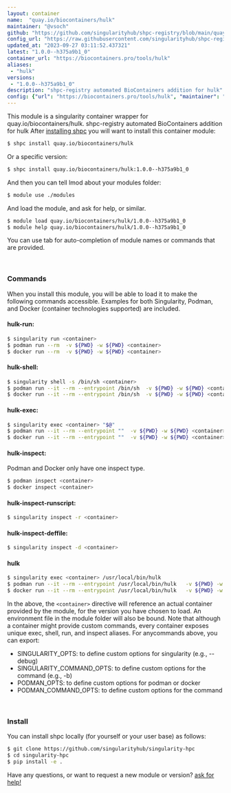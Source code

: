 ```yaml
---
layout: container
name:  "quay.io/biocontainers/hulk"
maintainer: "@vsoch"
github: "https://github.com/singularityhub/shpc-registry/blob/main/quay.io/biocontainers/hulk/container.yaml"
config_url: "https://raw.githubusercontent.com/singularityhub/shpc-registry/main/quay.io/biocontainers/hulk/container.yaml"
updated_at: "2023-09-27 03:11:52.437321"
latest: "1.0.0--h375a9b1_0"
container_url: "https://biocontainers.pro/tools/hulk"
aliases:
 - "hulk"
versions:
 - "1.0.0--h375a9b1_0"
description: "shpc-registry automated BioContainers addition for hulk"
config: {"url": "https://biocontainers.pro/tools/hulk", "maintainer": "@vsoch", "description": "shpc-registry automated BioContainers addition for hulk", "latest": {"1.0.0--h375a9b1_0": "sha256:fd1bdff3d3665950265028498e27ea8f2966dcfb1463031bac89623075cd0589"}, "tags": {"1.0.0--h375a9b1_0": "sha256:fd1bdff3d3665950265028498e27ea8f2966dcfb1463031bac89623075cd0589"}, "docker": "quay.io/biocontainers/hulk", "aliases": {"hulk": "/usr/local/bin/hulk"}}
---
```


This module is a singularity container wrapper for quay.io/biocontainers/hulk.
shpc-registry automated BioContainers addition for hulk
After [installing shpc](#install) you will want to install this container module:


```bash
$ shpc install quay.io/biocontainers/hulk
```

Or a specific version:

```bash
$ shpc install quay.io/biocontainers/hulk:1.0.0--h375a9b1_0
```

And then you can tell lmod about your modules folder:

```bash
$ module use ./modules
```

And load the module, and ask for help, or similar.

```bash
$ module load quay.io/biocontainers/hulk/1.0.0--h375a9b1_0
$ module help quay.io/biocontainers/hulk/1.0.0--h375a9b1_0
```

You can use tab for auto-completion of module names or commands that are provided.

<br>

### Commands

When you install this module, you will be able to load it to make the following commands accessible.
Examples for both Singularity, Podman, and Docker (container technologies supported) are included.

#### hulk-run:

```bash
$ singularity run <container>
$ podman run --rm  -v ${PWD} -w ${PWD} <container>
$ docker run --rm  -v ${PWD} -w ${PWD} <container>
```

#### hulk-shell:

```bash
$ singularity shell -s /bin/sh <container>
$ podman run --it --rm --entrypoint /bin/sh  -v ${PWD} -w ${PWD} <container>
$ docker run --it --rm --entrypoint /bin/sh  -v ${PWD} -w ${PWD} <container>
```

#### hulk-exec:

```bash
$ singularity exec <container> "$@"
$ podman run --it --rm --entrypoint ""  -v ${PWD} -w ${PWD} <container> "$@"
$ docker run --it --rm --entrypoint ""  -v ${PWD} -w ${PWD} <container> "$@"
```

#### hulk-inspect:

Podman and Docker only have one inspect type.

```bash
$ podman inspect <container>
$ docker inspect <container>
```

#### hulk-inspect-runscript:

```bash
$ singularity inspect -r <container>
```

#### hulk-inspect-deffile:

```bash
$ singularity inspect -d <container>
```


#### hulk

```bash
$ singularity exec <container> /usr/local/bin/hulk
$ podman run --it --rm --entrypoint /usr/local/bin/hulk   -v ${PWD} -w ${PWD} <container> -c " $@"
$ docker run --it --rm --entrypoint /usr/local/bin/hulk   -v ${PWD} -w ${PWD} <container> -c " $@"
```



In the above, the `<container>` directive will reference an actual container provided
by the module, for the version you have chosen to load. An environment file in the
module folder will also be bound. Note that although a container
might provide custom commands, every container exposes unique exec, shell, run, and
inspect aliases. For anycommands above, you can export:

 - SINGULARITY_OPTS: to define custom options for singularity (e.g., --debug)
 - SINGULARITY_COMMAND_OPTS: to define custom options for the command (e.g., -b)
 - PODMAN_OPTS: to define custom options for podman or docker
 - PODMAN_COMMAND_OPTS: to define custom options for the command

<br>

### Install

You can install shpc locally (for yourself or your user base) as follows:

```bash
$ git clone https://github.com/singularityhub/singularity-hpc
$ cd singularity-hpc
$ pip install -e .
```

Have any questions, or want to request a new module or version? [ask for help!](https://github.com/singularityhub/singularity-hpc/issues)